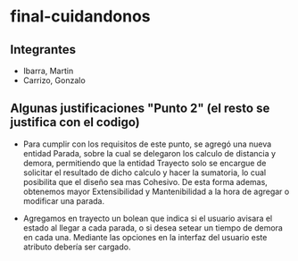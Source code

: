 # final-cuidandonos

## Integrantes

* Ibarra, Martin
* Carrizo, Gonzalo

## Algunas justificaciones "Punto 2" (el resto se justifica con el codigo) 

* Para cumplir con los requisitos de este punto, se agregó una nueva entidad Parada, sobre la cual 
se delegaron los calculo de distancia y demora, permitiendo que la entidad Trayecto solo 
se encargue de solicitar el resultado de dicho calculo y hacer la sumatoria, lo cual posibilita que el diseño
sea mas Cohesivo. De esta forma ademas, obtenemos mayor Extensibilidad y Mantenibilidad a la hora de agregar
o modificar una parada.

* Agregamos en trayecto un bolean que indica si el usuario avisara el estado al llegar a cada parada, o si desea
setear un tiempo de demora en cada una. Mediante las opciones en la interfaz del usuario este atributo debería 
ser cargado.



